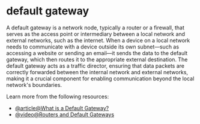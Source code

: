 # default gateway

A default gateway is a network node, typically a router or a firewall, that serves as the access point or intermediary between a local network and external networks, such as the internet. When a device on a local network needs to communicate with a device outside its own subnet—such as accessing a website or sending an email—it sends the data to the default gateway, which then routes it to the appropriate external destination. The default gateway acts as a traffic director, ensuring that data packets are correctly forwarded between the internal network and external networks, making it a crucial component for enabling communication beyond the local network's boundaries.

Learn more from the following resources:

- [@article@What is a Default Gateway?](https://nordvpn.com/blog/what-is-a-default-gateway/?srsltid=AfmBOoosi5g4acnT9Gv_B86FMGr72hWDhk8J-4jr1HvxPCSu96FikCyw)
- [@video@Routers and Default Gateways](https://www.youtube.com/watch?v=JOomC1wFrbU)